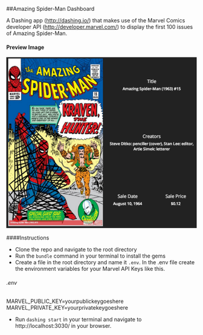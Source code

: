 ##Amazing Spider-Man Dashboard

A Dashing app (http://dashing.io/) that makes use of the Marvel Comics developer API (http://developer.marvel.com/) to display the first 100 issues of Amazing Spider-Man.

#### Preview Image
![alt text](https://github.com/coreypnorris/amazing_spider_man_dashboard/blob/master/assets/images/amazing_spider_man.png "Preview Image")

####Instructions

* Clone the repo and navigate to the root directory
* Run the `bundle` command in your terminal to install the gems
* Create a file in the root directory and name it `.env`. In the .env file create the environment variables for your Marvel API Keys like this.

###### .env
MARVEL_PUBLIC_KEY=yourpublickeygoeshere<br />
MARVEL_PRIVATE_KEY=yourprivatekeygoeshere

* Run `dashing start` in your terminal and navigate to http://localhost:3030/ in your browser.
